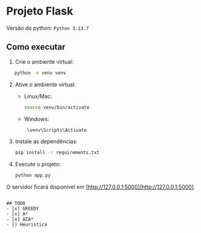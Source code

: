 # Projeto Flask
Versão do python:
`
Python 3.13.7
`

## Como executar

1. Crie o ambiente virtual:
```bash
   python -m venv venv
````

2. Ative o ambiente virtual:

   * Linux/Mac:

     ```bash
     source venv/bin/activate
     ```
   * Windows:

     ```powershell
     .\venv\Scripts\Activate
     ```

3. Instale as dependências:

   ```bash
   pip install -r requirements.txt
   ```

4. Execute o projeto:

   ```bash
   python app.py
   ```

O servidor ficará disponível em [http://127.0.0.1:5000](http://127.0.0.1:5000).

```

## TODO
- [x] GREEDY
- [x] A*
- [x] AIA*
- [] Heuristica
